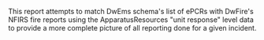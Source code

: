 This report attempts to match DwEms schema's list of ePCRs with DwFire's NFIRS fire reports using the ApparatusResources "unit response" level data to provide a more complete picture of all reporting done for a given incident.
